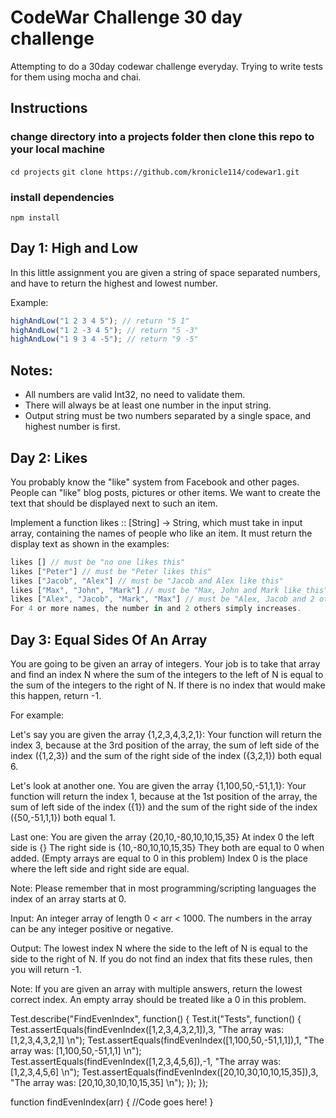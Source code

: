 # CodeWar Challenge 30 day challenge
Attempting to do a 30day codewar challenge everyday. Trying to write tests for them using mocha and chai.  

## Instructions
### change directory into a projects folder then clone this repo to your local machine
`cd projects`
`git clone https://github.com/kronicle114/codewar1.git`
### install dependencies
`npm install` 

## Day 1: High and Low  
In this little assignment you are given a string of space separated numbers, and have to return the highest and lowest number.

Example:
```javascript
highAndLow("1 2 3 4 5"); // return "5 1"
highAndLow("1 2 -3 4 5"); // return "5 -3"
highAndLow("1 9 3 4 -5"); // return "9 -5"
```
## Notes:

* All numbers are valid Int32, no need to validate them.
* There will always be at least one number in the input string.
* Output string must be two numbers separated by a single space, and highest number is first.

## Day 2: Likes
You probably know the "like" system from Facebook and other pages. People can "like" blog posts, pictures or other items. We want to create the text that should be displayed next to such an item.

Implement a function likes :: [String] -> String, which must take in input array, containing the names of people who like an item. It must return the display text as shown in the examples:

```javascript
likes [] // must be "no one likes this"
likes ["Peter"] // must be "Peter likes this"
likes ["Jacob", "Alex"] // must be "Jacob and Alex like this"
likes ["Max", "John", "Mark"] // must be "Max, John and Mark like this"
likes ["Alex", "Jacob", "Mark", "Max"] // must be "Alex, Jacob and 2 others like this"
For 4 or more names, the number in and 2 others simply increases.
```

## Day 3: Equal Sides Of An Array

You are going to be given an array of integers. Your job is to take that array and find an index N where the sum of the integers to the left of N is equal to the sum of the integers to the right of N. If there is no index that would make this happen, return -1.

For example:

Let's say you are given the array {1,2,3,4,3,2,1}:
Your function will return the index 3, because at the 3rd position of the array, the sum of left side of the index ({1,2,3}) and the sum of the right side of the index ({3,2,1}) both equal 6.

Let's look at another one.
You are given the array {1,100,50,-51,1,1}:
Your function will return the index 1, because at the 1st position of the array, the sum of left side of the index ({1}) and the sum of the right side of the index ({50,-51,1,1}) both equal 1.

Last one:
You are given the array {20,10,-80,10,10,15,35}
At index 0 the left side is {}
The right side is {10,-80,10,10,15,35}
They both are equal to 0 when added. (Empty arrays are equal to 0 in this problem)
Index 0 is the place where the left side and right side are equal.

Note: Please remember that in most programming/scripting languages the index of an array starts at 0.

Input:
An integer array of length 0 < arr < 1000. The numbers in the array can be any integer positive or negative.

Output:
The lowest index N where the side to the left of N is equal to the side to the right of N. If you do not find an index that fits these rules, then you will return -1.

Note:
If you are given an array with multiple answers, return the lowest correct index.
An empty array should be treated like a 0 in this problem.

Test.describe("FindEvenIndex", function() {
  Test.it("Tests", function() {
    Test.assertEquals(findEvenIndex([1,2,3,4,3,2,1]),3, "The array was: [1,2,3,4,3,2,1] \n");
    Test.assertEquals(findEvenIndex([1,100,50,-51,1,1]),1, "The array was: [1,100,50,-51,1,1] \n");
    Test.assertEquals(findEvenIndex([1,2,3,4,5,6]),-1, "The array was: [1,2,3,4,5,6] \n");
    Test.assertEquals(findEvenIndex([20,10,30,10,10,15,35]),3, "The array was: [20,10,30,10,10,15,35] \n");
  });
});

function findEvenIndex(arr)
{
  //Code goes here!
}